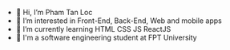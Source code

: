 - 👋 Hi, I’m Pham Tan Loc
- 👀 I’m interested in Front-End, Back-End, Web and mobile apps
- 🌱 I’m currently learning HTML CSS JS ReactJS
- 🌱 I'm a software engineering student at FPT University

<!---
tanloc109/tanloc109 is a ✨ special ✨ repository because its `README.md` (this file) appears on your GitHub profile.
You can click the Preview link to take a look at your changes.
--->
